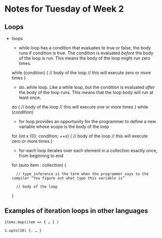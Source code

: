 # Notes for Tuesday of Week 2

## Loops

+ loops
  - while loop has a condition that evaluates to true or false, the body runs if condition is true. The condition is evaluated *before* the body of the loop is run. This means the body of the loop might run zero times.

  while (condition) {
    // body of the loop
    // this will execute zero or more times
   }

   - do..while loop. Like a while loop, but the condition is evaluated *after* the body of the loop runs. This means that the loop body will run at least once.

    do {
        // body of the loop
        // this will execute one or more times
    } while (condition)

   - for loop provides an opportunity for the programmer to define a new variable whose scope is the body of the loop
    
    for (int x {0}; condition; ++x)  {
        // body of the loop
        // this will execute zero or more times
    }

   - for-each loop iterates over each element in a collection exactly once, from beginning to end 

    for (auto item : collection)  {

        // type inference is the term when the programmer says to the compiler “You figure out what type this variable is”

        // body of the loop
     
    }

## Examples of iteration loops in other languages

    items.map(item => { … } )
 
    1.upto(10) {. … }  
